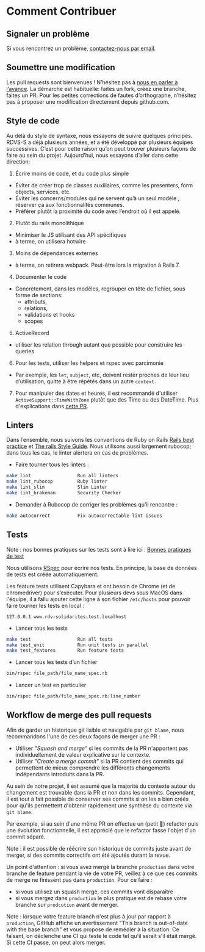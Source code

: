 # Comment Contribuer

## Signaler un problème

Si vous rencontrez un problème, [contactez-nous par email](mailto:support@rdv-solidarites.fr).

## Soumettre une modification

Les pull requests sont bienvenues ! N’hésitez pas à [nous en parler à l’avance](mailto:contact@rdv-solidarites.fr). La démarche est habituelle: faites un fork, créez une branche, faites un PR. Pour les petites corrections de fautes d’orthographe, n’hésitez pas à proposer une modification directement depuis github.com.

## Style de code

Au delà du style de syntaxe, nous essayons de suivre quelques principes. RDVS-S a déjà plusieurs années, et a été développé par plusieurs équipes successives. C’est pour cette raison qu’on peut trouver plusieurs façons de faire au sein du projet. Aujourd’hui, nous essayons d’aller dans cette direction:

1. Écrire moins de code, et du code plus simple
  - Éviter de créer trop de classes auxiliaires, comme les presenters, form objects, services, etc.
  - Éviter les concerns/modules qui ne servent qu’à un seul modèle ; réserver ça aux fonctionnalités communes.
  - Préférer plutôt la proximité du code avec l’endroit où il est appelé.
2. Plutôt du rails monolithique
  - Minimiser le JS utilisant des API spécifiques
  - à terme, on utilisera hotwire
3. Moins de dépendances externes
  - à terme, on retirera webpack. Peut-être lors la migration à Rails 7.
4. Documenter le code
  - Concrètement, dans les modèles, regrouper en tête de fichier, sous forme de sections:
    - attributs,
    - relations,
    - validations et hooks
    - scopes
5. ActiveRecord
  - utiliser les relation through autant que possible pour construire les queries
6. Pour les tests, utiliser les helpers et rspec avec parcimonie
  - Par exemple, les `let`, `subject`, etc, doivent rester proches de leur lieu d’utilisation, quitte à être répétés dans un autre `context`.
7. Pour manipuler des dates et heures, il est recommandé d'utiliser `ActiveSupport::TimeWithZone` plutôt que des Time ou des DateTime. Plus d'explications dans [cette PR](https://github.com/betagouv/rdv-solidarites.fr/pull/2955).

## Linters

Dans l’ensemble, nous suivons les conventions de Ruby on Rails [Rails best practice](https://rails-bestpractices.com/) et [The rails Style Guide](https://github.com/rubocop-hq/rails-style-guide). Nous utilisons aussi largement rubocop; dans tous les cas, le linter alertera en cas de problèmes.

- Faire tourner tous les linters :
```bash
make lint                 Run all linters
make lint_rubocop         Ruby linter
make lint_slim            Slim Linter
make lint_brakeman        Security Checker
```

- Demander à Rubocop de corriger les problèmes qu’il rencontre :
```bash
make autocorrect          Fix autocorrectable lint issues
```

## Tests

Note : nos bonnes pratiques sur les tests sont à lire ici : [Bonnes pratiques de test](bonnes-pratiques-de-tests.md)

Nous utilisons [RSpec](https://rspec.info/) pour écrire nos tests. En principe, la base de données de tests est créée automatiquement. 

Les feature tests utilisent Capybara et ont besoin de Chrome (et de chromedriver) pour s’exécuter. Pour plusieurs devs sous MacOS dans l'équipe, il a fallu ajouter cette ligne à son fichier `/etc/hosts` pour pouvoir faire tourner les tests en local :

    127.0.0.1 www.rdv-solidarites-test.localhost

- Lancer tous les tests

```bash
make test                 Run all tests
make test_unit            Run unit tests in parallel
make test_features        Run feature tests
```

- Lancer tous les tests d’un fichier

```bash
bin/rspec file_path/file_name_spec.rb
```

- Lancer un test en particulier

```bash
bin/rspec file_path/file_name_spec.rb:line_number
```

## Workflow de merge des pull requests

Afin de garder un historique git lisible et navigable par `git blame`, nous recommandons l'une de ces deux façons de merger une PR :

- Utiliser _"Squash and merge"_ si les commits de la PR n'apportent pas individuellement de valeur explicative sur le contexte.
- Utiliser _"Create a merge commit"_ si la PR contient des commits qui permettent de mieux comprendre les différents changements indépendants introduits dans la PR.

Au sein de notre projet, il est assumé que la majorité du contexte autour du changement est trouvable dans la PR et non dans les commits. Cependant, il est tout à fait possible de conserver ses commits si on les a bien créés pour qu'ils permettent d'obtenir rapidement une synthèse du contexte via `git blame`.

Par exemple, si au sein d'une même PR on effectue un (petit 🤞) refactor puis une évolution fonctionnelle, il est apprécié que le refactor fasse l'objet d'un commit séparé.

Note : il est possible de réécrire son historique de commits juste avant de merger, si des commits correctifs ont été ajoutés durant la revue.

Un point d'attention : si vous avez mergé la branche `production` dans votre branche de feature pendant la vie de votre PR, veillez à ce que ces commits de merge ne finissent pas dans `production`. Pour ce faire :
- si vous utilisez un squash merge, ces commits vont disparaître
- si vous mergez dans `production` le plus pratique est de rebase votre branche sur `prodcution` avant de merger.

Note : lorsque votre feature branch n'est plus à jour par rapport à `production`, GitHub affiche un avertissement "This branch is out-of-date with the base branch" et vous propose de remédier à la situation. Ce faisant, on déclenche une CI qui teste le code tel qu'il serait s'il était mergé. Si cette CI passe, on peut alors merger.
